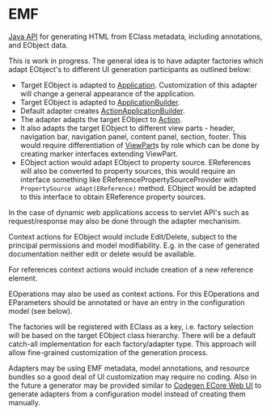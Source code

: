 # EMF

[Java API](apidocs/org.nasdanika.html.emf/apidocs/index.html) for generating HTML from EClass metadata, including annotations, and EObject data.

This is work in progress. The general idea is to have adapter factories which adapt EObject's to different UI generation participants as outlined below:
* Target EObject is adapted to [Application](apidocs/org.nasdanika.html.app/apidocs/index.html?org/nasdanika/html/app/Application.html). Customization of this adapter will change a general appearance of the application. 
* Target EObject is adapted to [ApplicationBuilder](apidocs/org.nasdanika.html.app/apidocs/index.html?org/nasdanika/html/app/ApplicationBuilder.html).
* Default adapter creates [ActionApplicationBuilder](apidocs/org.nasdanika.html.app/apidocs/index.html?org/nasdanika/html/app/impl/ActionApplicationBuilder.html).
* The adapter adapts the target EObject to [Action](apidocs/org.nasdanika.html.app/apidocs/index.html?org/nasdanika/html/app/Action.html).
* It also adapts the target EObject to different view parts - header, navigation bar, navigation panel, content panel, section, footer. This would require differentiation of [ViewPart](apidocs/org.nasdanika.html.app/apidocs/index.html?org/nasdanika/html/app/ViewPart.html)s by role which can be done by creating marker interfaces extending ViewPart.
* EObject action would adapt EObject to property source. EReferences will also be converted to property sources, this would require an interface something like EReferencePropertySourceProvider with ``PropertySource adapt(EReference)`` method. EObject would be adapted to this interface to obtain EReference property sources.

In the case of dynamic web applications access to servlet API's such as request/response may also be done through the adapter mechanisim.

Context actions for EObject would include Edit/Delete, subject to the principal permissions and model modifiability. 
E.g. in the case of generated documentation neither edit or delete would be available.

For references context actions would include creation of a new reference element. 

EOperations may also be used as context actions. For this EOperations and EParameters should be annotated or have an entry in the configuration model (see below).  

The factories will be registered with EClass as a key, i.e. factory selection will be based on the target EObject class hierarchy. 
There will be a default catch-all implementation for each factory/adapter type. 
This approach will allow fine-grained customization of the generation process.

Adapters may be using EMF metadata, model annotations, and resource bundles so a good deal of UI customization may require no coding.
Also in the future a generator may be provided similar to [Codegen ECore Web UI](https://github.com/Nasdanika/codegen-ecore-web-ui) to generate adapters from a configuration
model instead of creating them manually.    